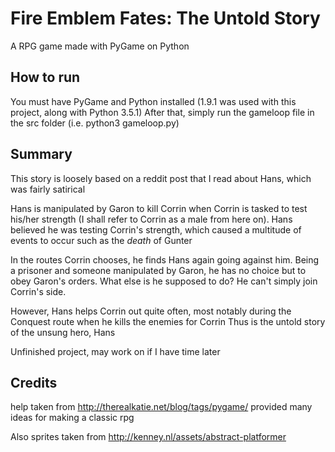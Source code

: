 # Fire Emblem Fates: The Untold Story

A RPG game made with PyGame on Python

## How to run

You must have PyGame and Python installed (1.9.1 was used with this project, along with Python 3.5.1)
After that, simply run the gameloop file in the src folder (i.e. python3 gameloop.py)

## Summary

This story is loosely based on a reddit post that I read about Hans, which was fairly satirical

Hans is manipulated by Garon to kill Corrin when Corrin is tasked to test his/her strength (I shall refer to Corrin as a male from here on).
Hans believed he was testing Corrin's strength, which caused a multitude of events to occur such as the *death* of Gunter

In the routes Corrin chooses, he finds Hans again going against him. Being a prisoner and someone manipulated by Garon,
he has no choice but to obey Garon's orders. What else is he supposed to do? He can't simply join Corrin's side.

However, Hans helps Corrin out quite often, most notably during the Conquest route when he kills the enemies for Corrin
Thus is the untold story of the unsung hero, Hans

Unfinished project, may work on if I have time later

## Credits

help taken from http://therealkatie.net/blog/tags/pygame/
provided many ideas for making a classic rpg

Also sprites taken from http://kenney.nl/assets/abstract-platformer
